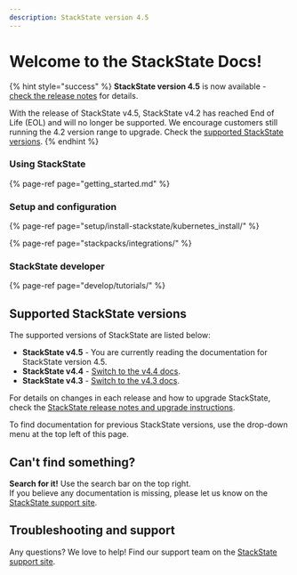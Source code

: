 ```yaml
---
description: StackState version 4.5
---
```


# Welcome to the StackState Docs!

{% hint style="success" %}
**StackState version 4.5** is now available - [check the release notes](setup/upgrade-stackstate/sts-release-notes.md#stackstate-v44x) for details.

With the release of StackState v4.5, StackState v4.2 has reached End of Life \(EOL\) and will no longer be supported. We encourage customers still running the 4.2 version range to upgrade. Check the [supported StackState versions](#supported-stackstate-versions).
{% endhint %}

### Using StackState

{% page-ref page="getting_started.md" %}

### Setup and configuration

{% page-ref page="setup/install-stackstate/kubernetes_install/" %}

{% page-ref page="stackpacks/integrations/" %}

### StackState developer

{% page-ref page="develop/tutorials/" %}

## Supported StackState versions

The supported versions of StackState are listed below:

* **StackState v4.5** - You are currently reading the documentation for StackState version 4.5.
* **StackState v4.4** - [Switch to the v4.4 docs](https://docs.stackstate.com/v/4.4/).
* **StackState v4.3** - [Switch to the v4.3 docs](https://docs.stackstate.com/v/4.3/).

For details on changes in each release and how to upgrade StackState, check the [StackState release notes and upgrade instructions](setup/upgrade-stackstate/).

To find documentation for previous StackState versions, use the drop-down menu at the top left of this page.

## Can't find something?

**Search for it!** Use the search bar on the top right.  
If you believe any documentation is missing, please let us know on the [StackState support site](http://support.stackstate.com/).

## Troubleshooting and support

Any questions? We love to help! Find our support team on the [StackState support site](http://support.stackstate.com/).
